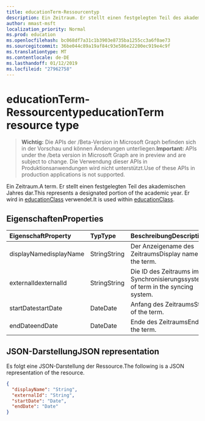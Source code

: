 ```yaml
---
title: educationTerm-Ressourcentyp
description: Ein Zeitraum. Er stellt einen festgelegten Teil des akademischen Jahres dar. Er wird in educationClass verwendet.
author: mmast-msft
localization_priority: Normal
ms.prod: education
ms.openlocfilehash: bc068df7a31c1b3903e8735ba1255cc3a6f0ae73
ms.sourcegitcommit: 36be044c89a19af84c93e586e22200ec919e4c9f
ms.translationtype: MT
ms.contentlocale: de-DE
ms.lasthandoff: 01/12/2019
ms.locfileid: "27962758"
---
```

# <a name="educationterm-resource-type"></a><span data-ttu-id="cfb45-105">educationTerm-Ressourcentyp</span><span class="sxs-lookup"><span data-stu-id="cfb45-105">educationTerm resource type</span></span>

> <span data-ttu-id="cfb45-106">**Wichtig:** Die APIs der /Beta-Version in Microsoft Graph befinden sich in der Vorschau und können Änderungen unterliegen.</span><span class="sxs-lookup"><span data-stu-id="cfb45-106">**Important:** APIs under the /beta version in Microsoft Graph are in preview and are subject to change.</span></span> <span data-ttu-id="cfb45-107">Die Verwendung dieser APIs in Produktionsanwendungen wird nicht unterstützt.</span><span class="sxs-lookup"><span data-stu-id="cfb45-107">Use of these APIs in production applications is not supported.</span></span>

<span data-ttu-id="cfb45-108">Ein Zeitraum.</span><span class="sxs-lookup"><span data-stu-id="cfb45-108">A term.</span></span> <span data-ttu-id="cfb45-109">Er stellt einen festgelegten Teil des akademischen Jahres dar.</span><span class="sxs-lookup"><span data-stu-id="cfb45-109">This represents a designated portion of the academic year.</span></span> <span data-ttu-id="cfb45-110">Er wird in [educationClass](educationclass.md) verwendet.</span><span class="sxs-lookup"><span data-stu-id="cfb45-110">It is used within [educationClass](educationclass.md).</span></span>

## <a name="properties"></a><span data-ttu-id="cfb45-111">Eigenschaften</span><span class="sxs-lookup"><span data-stu-id="cfb45-111">Properties</span></span>
| <span data-ttu-id="cfb45-112">Eigenschaft</span><span class="sxs-lookup"><span data-stu-id="cfb45-112">Property</span></span>     | <span data-ttu-id="cfb45-113">Typ</span><span class="sxs-lookup"><span data-stu-id="cfb45-113">Type</span></span>   |<span data-ttu-id="cfb45-114">Beschreibung</span><span class="sxs-lookup"><span data-stu-id="cfb45-114">Description</span></span>|
|:---------------|:--------|:----------|
|<span data-ttu-id="cfb45-115">displayName</span><span class="sxs-lookup"><span data-stu-id="cfb45-115">displayName</span></span>| <span data-ttu-id="cfb45-116">String</span><span class="sxs-lookup"><span data-stu-id="cfb45-116">String</span></span>| <span data-ttu-id="cfb45-117">Der Anzeigename des Zeitraums</span><span class="sxs-lookup"><span data-stu-id="cfb45-117">Display name of the term.</span></span>| 
|<span data-ttu-id="cfb45-118">externalId</span><span class="sxs-lookup"><span data-stu-id="cfb45-118">externalId</span></span>|<span data-ttu-id="cfb45-119">String</span><span class="sxs-lookup"><span data-stu-id="cfb45-119">String</span></span>| <span data-ttu-id="cfb45-120">Die ID des Zeitraums im Synchronisierungssystem</span><span class="sxs-lookup"><span data-stu-id="cfb45-120">ID of term in the syncing system.</span></span>|
|<span data-ttu-id="cfb45-121">startDate</span><span class="sxs-lookup"><span data-stu-id="cfb45-121">startDate</span></span>|<span data-ttu-id="cfb45-122">Date</span><span class="sxs-lookup"><span data-stu-id="cfb45-122">Date</span></span>|<span data-ttu-id="cfb45-123">Anfang des Zeitraums</span><span class="sxs-lookup"><span data-stu-id="cfb45-123">Start of the term.</span></span>|
|<span data-ttu-id="cfb45-124">endDate</span><span class="sxs-lookup"><span data-stu-id="cfb45-124">endDate</span></span>|<span data-ttu-id="cfb45-125">Date</span><span class="sxs-lookup"><span data-stu-id="cfb45-125">Date</span></span>|<span data-ttu-id="cfb45-126">Ende des Zeitraums</span><span class="sxs-lookup"><span data-stu-id="cfb45-126">End of the term.</span></span>|

## <a name="json-representation"></a><span data-ttu-id="cfb45-127">JSON-Darstellung</span><span class="sxs-lookup"><span data-stu-id="cfb45-127">JSON representation</span></span>

<span data-ttu-id="cfb45-128">Es folgt eine JSON-Darstellung der Ressource.</span><span class="sxs-lookup"><span data-stu-id="cfb45-128">The following is a JSON representation of the resource.</span></span>

<!-- {
  "blockType": "resource",
  "optionalProperties": [

  ],
  "@odata.type": "microsoft.graph.educationTerm"
}-->

```json
{
  "displayName": "String",
  "externalId": "String",
  "startDate": "Date",
  "endDate": "Date"
}
```

<!-- uuid: 4e9d671f-3068-4e09-aba2-b39e81a0e452
2015-10-25 14:57:30 UTC -->
<!-- {
  "type": "#page.annotation",
  "description": "educationTerm resource",
  "keywords": "",
  "section": "documentation",
  "tocPath": ""
}-->
